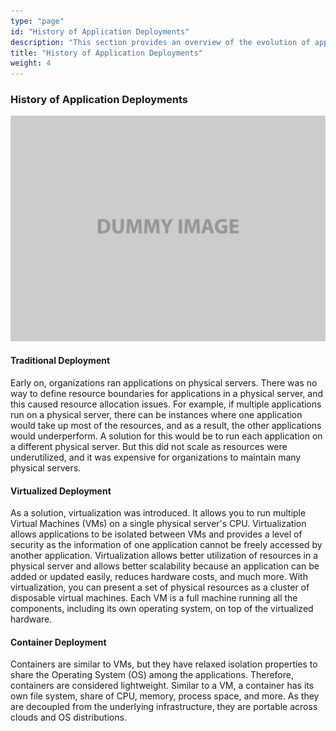 ```yaml
---
type: "page"
id: "History of Application Deployments"
description: "This section provides an overview of the evolution of application deployment strategies, from traditional methods to modern container-based approaches."
title: "History of Application Deployments"
weight: 4
---
```


### **History of Application Deployments**

![image](image-1.png)

#### **Traditional Deployment**

Early on, organizations ran applications on physical servers. There was no way to define resource boundaries for applications in a physical server, and this caused resource allocation issues. For example, if multiple applications run on a physical server, there can be instances where one application would take up most of the resources, and as a result, the other applications would underperform. A solution for this would be to run each application on a different physical server. But this did not scale as resources were underutilized, and it was expensive for organizations to maintain many physical servers.

#### **Virtualized Deployment**

As a solution, virtualization was introduced. It allows you to run multiple Virtual Machines (VMs) on a single physical server's CPU. Virtualization allows applications to be isolated between VMs and provides a level of security as the information of one application cannot be freely accessed by another application. Virtualization allows better utilization of resources in a physical server and allows better scalability because an application can be added or updated easily, reduces hardware costs, and much more. With virtualization, you can present a set of physical resources as a cluster of disposable virtual machines. Each VM is a full machine running all the components, including its own operating system, on top of the virtualized hardware.

#### **Container Deployment**

Containers are similar to VMs, but they have relaxed isolation properties to share the Operating System (OS) among the applications. Therefore, containers are considered lightweight. Similar to a VM, a container has its own file system, share of CPU, memory, process space, and more. As they are decoupled from the underlying infrastructure, they are portable across clouds and OS distributions.

